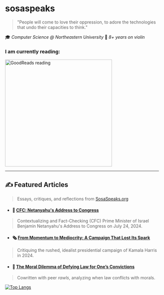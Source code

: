 # sosaspeaks

> "People will come to love their oppression, to adore the technologies that undo their capacities to think."

🎓 *Computer Science @ Northeastern University*
🎻 *8+ years on violin*

### I am currently reading: ###
<a href="https://www.goodreads.com/user/show/186650794-sosaspeaks)"><img src="https://goodreads-readme.vercel.app/api/book?id=186650794" alt="GoodReads reading" width="350" /></a>

---

## ✍️ Featured Articles
> Essays, critiques, and reflections from [SosaSpeaks.org](https://sosaspeaks.org)

- #### 📰 [CFC: Netanyahu's Address to Congress](https://sosaspeaks.org/bibicongressone081424.html)
> Contextualizing and Fact-Checking (CFC) Prime Minister of Israel Benjamin Netanyahu's Address to Congress on July 24, 2024.

- #### 🗞 [From Momentum to Mediocrity: A Campaign That Lost Its Spark](https://sosaspeaks.org/kamalacampaign110424.html)
> Critiquing the rushed, idealist presidential campaign of Kamala Harris in 2024.

- #### 🔎 [The Moral Dilemma of Defying Law for One’s Convictions](https://sosaspeaks.org/defyinglaw050124.html)
> Cowritten with peer *rawls*, analyzing when law conflicts with morals.

[![Top Langs](https://github-readme-stats.vercel.app/api/top-langs/?username=sosaspeaks)](https://github.com/sosaspeaks/github-readme-stats)


